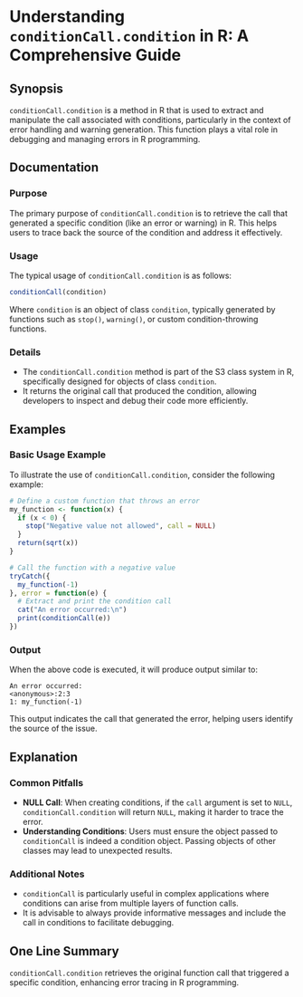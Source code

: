 <!--
Meta Description: # Understanding `conditionCall.condition` in R: A Comprehensive Guide ## Synopsis `conditionCall.condition` is a method in R that is used to extract a...
Meta Keywords: condition, conditioncall, call, error, function
-->

# Understanding `conditionCall.condition` in R: A Comprehensive Guide

## Synopsis
`conditionCall.condition` is a method in R that is used to extract and manipulate the call associated with conditions, particularly in the context of error handling and warning generation. This function plays a vital role in debugging and managing errors in R programming.

## Documentation
### Purpose
The primary purpose of `conditionCall.condition` is to retrieve the call that generated a specific condition (like an error or warning) in R. This helps users to trace back the source of the condition and address it effectively.

### Usage
The typical usage of `conditionCall.condition` is as follows:

```R
conditionCall(condition)
```

Where `condition` is an object of class `condition`, typically generated by functions such as `stop()`, `warning()`, or custom condition-throwing functions.

### Details
- The `conditionCall.condition` method is part of the S3 class system in R, specifically designed for objects of class `condition`.
- It returns the original call that produced the condition, allowing developers to inspect and debug their code more efficiently.

## Examples
### Basic Usage Example
To illustrate the use of `conditionCall.condition`, consider the following example:

```R
# Define a custom function that throws an error
my_function <- function(x) {
  if (x < 0) {
    stop("Negative value not allowed", call = NULL)
  }
  return(sqrt(x))
}

# Call the function with a negative value
tryCatch({
  my_function(-1)
}, error = function(e) {
  # Extract and print the condition call
  cat("An error occurred:\n")
  print(conditionCall(e))
})
```

### Output
When the above code is executed, it will produce output similar to:
```
An error occurred:
<anonymous>:2:3
1: my_function(-1)
```

This output indicates the call that generated the error, helping users identify the source of the issue.

## Explanation
### Common Pitfalls
- **NULL Call**: When creating conditions, if the `call` argument is set to `NULL`, `conditionCall.condition` will return `NULL`, making it harder to trace the error.
- **Understanding Conditions**: Users must ensure the object passed to `conditionCall` is indeed a condition object. Passing objects of other classes may lead to unexpected results.

### Additional Notes
- `conditionCall` is particularly useful in complex applications where conditions can arise from multiple layers of function calls.
- It is advisable to always provide informative messages and include the call in conditions to facilitate debugging.

## One Line Summary
`conditionCall.condition` retrieves the original function call that triggered a specific condition, enhancing error tracing in R programming.